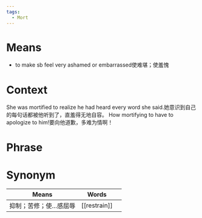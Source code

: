 ```yaml
---
tags:
  - Mort
---
```

# Means
- to make sb feel very ashamed or embarrassed使难堪；使羞愧
# Context
She was mortified to realize he had heard every word she said.她意识到自己的每句话都被他听到了，直羞得无地自容。
How mortifying to have to apologize to him!要向他道歉，多难为情啊！
# Phrase

# Synonym
| Means       | Words        |     |
| ----------- | ------------ | --- |
| 抑制；苦修；使…感屈辱 | [[restrain]] |     |
